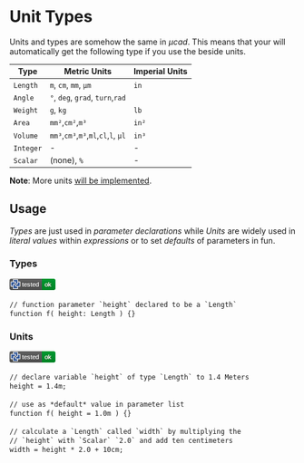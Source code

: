 # Unit Types

Units and types are somehow the same in *µcad*.
This means that your will automatically get the following type if you use the beside units.

| Type      | Metric Units                         | Imperial Units |
| --------- | ------------------------------------ | -------------- |
| `Length`  | `m`, `cm`, `mm`, `µm`                | `in`           |
| `Angle`   | `°`, `deg`, `grad`, `turn`,`rad`     |                |
| `Weight`  | `g`, `kg`                            | `lb`           |
| `Area`    | `mm²`,`cm²`,`m³`                     | `in²`          |
| `Volume`  | `mm³`,`cm³`,`m³`,`ml`,`cl`,`l`, `µl` | `in³`          |
| `Integer` | -                                    | -              |
| `Scalar`  | (none), `%`                          | -              |

**Note**: More units [will be implemented](https://github.com/Rustfahrtagentur/microcad/issues/76).

## Usage

*Types* are just used in *parameter declarations* while *Units* are widely used in *literal values* within *expressions* or to set *defaults* of parameters in fun.

### Types

![test](.banner/README_types.png)

```µcad,README_types
// function parameter `height` declared to be a `Length`
function f( height: Length ) {}
```

### Units

![test](.banner/README_number_literals.png)

```µcad,README_number_literals
// declare variable `height` of type `Length` to 1.4 Meters
height = 1.4m;

// use as *default* value in parameter list
function f( height = 1.0m ) {}

// calculate a `Length` called `width` by multiplying the
// `height` with `Scalar` `2.0` and add ten centimeters
width = height * 2.0 + 10cm;
```
